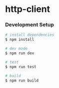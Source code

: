 # http-client


### Development Setup

```bash
# install dependencies
$ npm install

# dev mode
$ npm run dev

# test
$ npm run test

# build
$ npm run build
```
